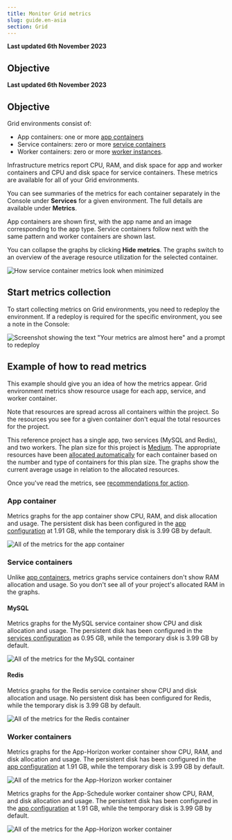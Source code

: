 ```yaml
---
title: Monitor Grid metrics
slug: guide.en-asia
section: Grid
---
```


**Last updated 6th November 2023**



## Objective  

**Last updated 6th November 2023**



## Objective  

Grid environments consist of:

* App containers: one or more [app containers](../../create-apps/_index.md)
* Service containers: zero or more [service containers](../../add-services/_index.md)
* Worker containers: zero or more [worker instances](../../create-apps/app-reference.md#workers).

Infrastructure metrics report CPU, RAM, and disk space for app and worker containers
and CPU and disk space for service containers.
These metrics are available for all of your Grid environments.

You can see summaries of the metrics for each container separately in the Console under **Services** for a given environment.
The full details are available under **Metrics**.

App containers are shown first, with the app name and an image corresponding to the app type.
Service containers follow next with the same pattern and worker containers are shown last.

You can collapse the graphs by clicking **Hide metrics**.
The graphs switch to an overview of the average resource utilization for the selected container.

![How service container metrics look when minimized](images/service-container-minimized.png "0.65")

## Start metrics collection

To start collecting metrics on Grid environments, you need to redeploy the environment.
If a redeploy is required for the specific environment, you see a note in the Console:

![Screenshot showing the text "Your metrics are almost here" and a prompt to redeploy](images/metrics-redeploy-prompt.png "0.3")

## Example of how to read metrics

This example should give you an idea of how the metrics appear.
Grid environment metrics show resource usage for each app, service, and worker container.

Note that resources are spread across all containers within the project.
So the resources you see for a given container don't equal the total resources for the project.

This reference project has a single app, two services (MySQL and Redis), and two workers.
The plan size for this project is [Medium](https://platform.sh/pricing/).
The appropriate resources have been [allocated automatically](../../create-apps/app-reference.md#sizes) for each container
based on the number and type of containers for this plan size.
The graphs show the current average usage in relation to the allocated resources.

Once you've read the metrics, see [recommendations for action](./_index.md#grid-environments).

### App container

Metrics graphs for the app container show CPU, RAM, and disk allocation and usage.
The persistent disk has been configured in the [app configuration](../../create-apps/app-reference.md#top-level-properties)
at 1.91&nbsp;GB, while the temporary disk is 3.99&nbsp;GB by default.

![All of the metrics for the app container](images/app-container.png)

### Service containers

Unlike [app containers](#app-container), metrics graphs service containers don't show RAM allocation and usage.
So you don't see all of your project's allocated RAM in the graphs.

#### MySQL

Metrics graphs for the MySQL service container show CPU and disk allocation and usage.
The persistent disk has been configured in the [services configuration](../../add-services/_index.md)
as 0.95&nbsp;GB,
while the temporary disk is 3.99&nbsp;GB by default.

![All of the metrics for the MySQL container](images/mysql-container.png)

#### Redis

Metrics graphs for the Redis service container show CPU and disk allocation and usage.
No persistent disk has been configured for Redis,
while the temporary disk is 3.99&nbsp;GB by default.

![All of the metrics for the Redis container](images/redis-container.png)

### Worker containers

Metrics graphs for the App-Horizon worker container show CPU, RAM, and disk allocation and usage.
The persistent disk has been configured in the [app configuration](../../create-apps/app-reference.md#top-level-properties)
at 1.91&nbsp;GB, while the temporary disk is 3.99&nbsp;GB by default.

![All of the metrics for the App-Horizon worker container](images/horizon-worker-container.png)

Metrics graphs for the App-Schedule worker container show CPU, RAM, and disk allocation and usage.
The persistent disk has been configured in the [app configuration](../../create-apps/app-reference.md#top-level-properties)
at 1.91&nbsp;GB, while the temporary disk is 3.99&nbsp;GB by default.

![All of the metrics for the App-Horizon worker container](images/schedule-worker-container.png)

